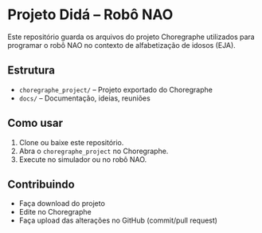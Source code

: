 # Projeto Didá – Robô NAO

Este repositório guarda os arquivos do projeto Choregraphe utilizados 
para programar o robô NAO no contexto de alfabetização de idosos (EJA).

## Estrutura
- `choregraphe_project/` – Projeto exportado do Choregraphe
- `docs/` – Documentação, ideias, reuniões

## Como usar
1. Clone ou baixe este repositório.
2. Abra o `choregraphe_project` no Choregraphe.
3. Execute no simulador ou no robô NAO.

## Contribuindo
- Faça download do projeto
- Edite no Choregraphe
- Faça upload das alterações no GitHub (commit/pull request)
